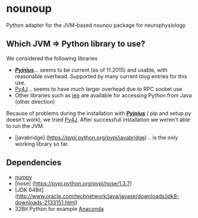 # nounoup
Python adapter for the JVM-based nounou package for neurophysiology


## Which JVM => Python library to use?

We considered the following libraries

+  ___[Pyjnius](https://pyjnius.readthedocs.org/en/latest/)___... seems to be current (as of 11.2015) and usable, with reasonable overhead. Supported by many current blog entries for this use.
+  [Py4J](https://www.py4j.org/index.html)... seems to have much larger overhead due to RPC socket use
+  Other libraries such as [jep](https://pypi.python.org/pypi/jep) are available for accessing Python from Java (other direction)

Because of problems during the installation with ___[Pyjnius](https://pyjnius.readthedocs.org/en/latest/)___ ( pip and setup.py doesn't work), we tried [Py4J](https://www.py4j.org/index.html). After successfull installation we weren't able to run the JVM.

+ [javabridge] (https://pypi.python.org/pypi/javabridge) .. is the only working library so far.

## Dependencies
+ [numpy](https://pypi.python.org/pypi/numpy/1.10.1)
+ [nose] (https://pypi.python.org/pypi/nose/1.3.7)
+ [JDK 64Bit] (http://www.oracle.com/technetwork/java/javase/downloads/jdk8-downloads-2133151.html)
+ 32Bit Python for example [Anaconda](https://www.continuum.io/downloads)

